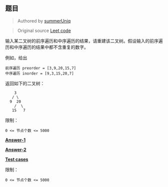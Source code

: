 ## 题目

> Authored by [summerUniq](https://github.com/summerUniq)

> Original source [Leet code](https://leetcode-cn.com/problems/construct-binary-tree-from-preorder-and-inorder-traversal/)

输入某二叉树的前序遍历和中序遍历的结果，请重建该二叉树。假设输入的前序遍历和中序遍历的结果中都不含重复的数字。

例如，给出

```
前序遍历 preorder = [3,9,20,15,7]
中序遍历 inorder = [9,3,15,20,7]
```

返回如下的二叉树：

```
    3
   / \
  9  20
    /  \
   15   7
```

限制：

```
0 <= 节点个数 <= 5000
```

**[Answer-1](./index.ts)**

**[Answer-2](./solution.jw.ts)**

**[Test cases](./test.spec.ts)**

限制：

```
0 <= 节点个数 <= 5000
```
